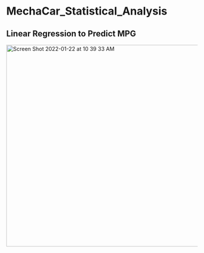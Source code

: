 # MechaCar_Statistical_Analysis
## Linear Regression to Predict MPG

<img width="532" alt="Screen Shot 2022-01-22 at 10 39 33 AM" src="https://user-images.githubusercontent.com/89474406/150651341-7302faab-3ca3-4326-9277-ba6bcd61f330.png">
